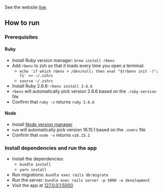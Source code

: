 See the website [live](https://rails-portfolio-wfe5.onrender.com/).

## How to run

### Prerequisites

#### Ruby
- Install Ruby version manager: `brew install rbenv`
- Add `rbenv` to zsh so that it loads every time you open a terminal:
  - `echo 'if which rbenv > /dev/null; then eval "$(rbenv init -)"; fi' >> ~/.zshrc`
  - `source ~/.zshrc`
- Install Ruby 2.6.6: `rbenv install 2.6.6`
- `rbenv` will automatically pick version 2.6.6 based on the `.ruby-version` file
- Confirm that `ruby -v` returns `ruby 2.6.6`

#### Node
- Install [Node version manager](https://github.com/nvm-sh/nvm)
- `nvm` will automatically pick version 16.15.1 based on the `.nvmrc` file
- Confirm that `node -v` returns `v16.15.1`

### Install dependencies and run the app
- Install the dependencies:
  - `bundle install`
  - `yarn install`
- Run migrations: `bundle exec rails db:migrate`
- Run the server: `bundle exec rails server -p 5000 -e development`
- Visit the app at [127.0.0.1:5000](http://127.0.0.1:5000/)
